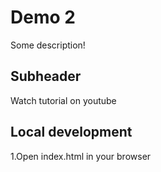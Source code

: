 # Demo 2

Some description!

## Subheader

Watch tutorial on youtube

## Local development

1.Open index.html in your browser
